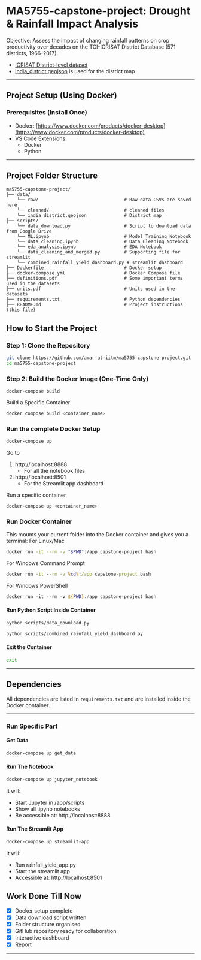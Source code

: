 # MA5755-capstone-project: Drought & Rainfall Impact Analysis
Objective: Assess the impact of changing rainfall patterns on crop productivity over decades on the TCI-ICRISAT District Database (571 districts, 1966-2017).

- [ICRISAT District-level dataset](http://data.icrisat.org/dld/index.html)
- [india_district.geojson](https://drive.google.com/file/d/1N-rz3VugxTZYrrru5AmtE2oMBDsH2zDZ/view?usp=sharing) is used for the district map

---

## Project Setup (Using Docker)

### Prerequisites (Install Once)
- Docker: [https://www.docker.com/products/docker-desktop](https://www.docker.com/products/docker-desktop)
- VS Code Extensions:
  - Docker
  - Python

---
## Project Folder Structure
```
ma5755-capstone-project/
├── data/
    └── raw/                                # Raw data CSVs are saved here
    └── cleaned/                            # cleaned files
    └── india_district.geojson              # District map
├── scripts/
    └── data_download.py                    # Script to download data from Google Drive
    └── ML.ipynb                            # Model Training Notebook
    └── data_cleaning.ipynb                 # Data Cleaning Notebook
    └── eda_analysis.ipynb                  # EDA Notebook
    └── data_cleaning_and_merged.py         # Supporting file for streamlit
    └── combined_rainfall_yield_dashboard.py # streamlit dashboard
├── Dockerfile                              # Docker setup
├── docker-compose.yml                      # Docker Compose file
├── definitions.pdf                         # Some important terms used in the datasets
├── units.pdf                               # Units used in the datasets
├── requirements.txt                        # Python dependencies
├── README.md                               # Project instructions (this file)
```

## How to Start the Project 

### Step 1: Clone the Repository
```bash
git clone https://github.com/amar-at-iitm/ma5755-capstone-project.git
cd ma5755-capstone-project
```

### Step 2: Build the Docker Image (One-Time Only)
```bash
docker-compose build
```
Build a Specific Container
```bash
docker compose build <container_name>
```
### Run the complete Docker Setup 
```bash
docker-compose up
```
Go to 
1. http://localhost:8888
   - For all the notebook files
3. http://localhost:8501
   - For the Streamlit app dashboard

Run a specific container
```bash
docker-compose up <container_name>
```

### Run Docker Container
This mounts your current folder into the Docker container and gives you a terminal:
For Linux/Mac
```bash
docker run -it --rm -v "$PWD":/app capstone-project bash
```
For Windows Command Prompt
```cmd
docker run -it --rm -v %cd%:/app capstone-project bash
```
For Windows PowerShell
```powershell
docker run -it --rm -v ${PWD}:/app capstone-project bash
```
#### Run Python Script Inside Container
```bash
python scripts/data_download.py
```
```bash
python scripts/combined_rainfall_yield_dashboard.py
```

#### Exit the Container
```bash
exit
```
---

## Dependencies
All dependencies are listed in `requirements.txt` and are installed inside the Docker container.

---
### Run Specific Part
#### Get Data
```bash
docker-compose up get_data
```

#### Run The Notebook
```bash
docker-compose up jupyter_notebook
```
It will:
- Start Jupyter in /app/scripts
- Show all .ipynb notebooks
- Be accessible at: http://localhost:8888

#### Run The Streamlit App
```bash
docker-compose up streamlit-app
```
It will:
- Run rainfall_yield_app.py
- Start the streamlit app
- Accessible at: http://localhost:8501


## Work Done Till Now
- [x] Docker setup complete
- [x] Data download script written
- [x] Folder structure organised
- [x] GitHub repository ready for collaboration
- [x] Interactive dashboard
- [x] Report

---


